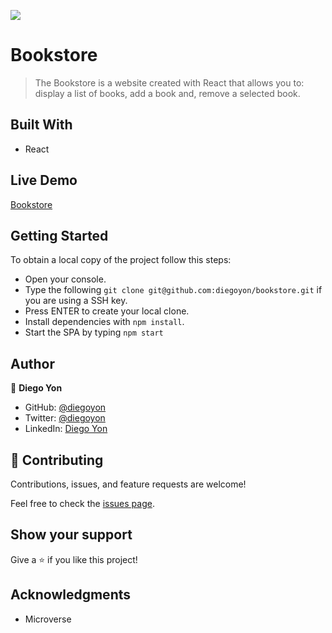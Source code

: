 ![](https://img.shields.io/badge/Microverse-blueviolet)

# Bookstore

> The Bookstore is a website created with React that allows you to: display a list of books, add a book and, remove a selected book.

## Built With

- React

## Live Demo

[Bookstore](https://diegoyon.github.io/bookstore/)

## Getting Started

To obtain a local copy of the project follow this steps:

- Open your console.
- Type the following `git clone git@github.com:diegoyon/bookstore.git` if you are using a SSH key.
- Press ENTER to create your local clone.
- Install dependencies with `npm install`.
- Start the SPA by typing `npm start`

## Author

👤 **Diego Yon**

- GitHub: [@diegoyon](https://github.com/diegoyon)
- Twitter: [@diegoyon](https://twitter.com/diegoyon)
- LinkedIn: [Diego Yon](https://www.linkedin.com/in/diego-yon/)

## 🤝 Contributing

Contributions, issues, and feature requests are welcome!

Feel free to check the [issues page](../../issues/).

## Show your support

Give a ⭐️ if you like this project!

## Acknowledgments

- Microverse
